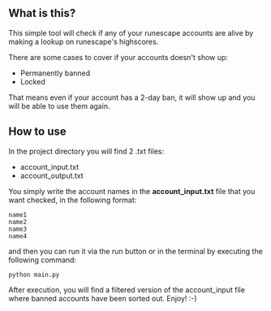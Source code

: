 ## What is this?

This simple tool will check if any of your runescape accounts are alive
by making a lookup on runescape's highscores. 

There are some cases to cover if your accounts doesn't show up:

- Permanently banned
- Locked

That means even if your account has a 2-day ban, it will show up and you
will be able to use them again.

## How to use

In the project directory you will find 2 .txt files:

- account_input.txt
- account_output.txt

You simply write the account names in the __**account_input.txt**__ file
that you want checked, in the following format:

```
name1
name2
name3
name4
```
and then you can run it via the run button or in the terminal by 
executing the following command:

`python main.py`

After execution, you will find a filtered version of the account_input file
where banned accounts have been sorted out. Enjoy! :-)